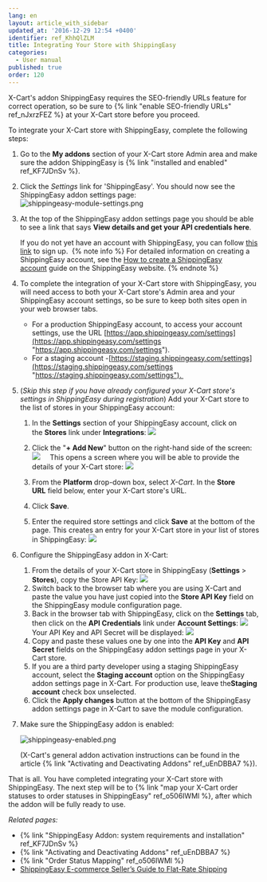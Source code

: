 ```yaml
---
lang: en
layout: article_with_sidebar
updated_at: '2016-12-29 12:54 +0400'
identifier: ref_KhhQlZLM
title: Integrating Your Store with ShippingEasy
categories:
  - User manual
published: true
order: 120
---
```


X-Cart's addon ShippingEasy requires the SEO-friendly URLs feature for correct operation, so be sure to {% link "enable SEO-friendly URLs" ref_nJxrzFEZ %} at your X-Cart store before you proceed.

To integrate your X-Cart store with ShippingEasy, complete the following steps:

1.  Go to the **My addons** section of your X-Cart store Admin area and make sure the addon ShippingEasy is {% link "installed and enabled" ref_KF7JDnSv %}.

2.  Сlick the _Settings_ link for 'ShippingEasy'. You should now see the ShippingEasy addon settings page:
    ![shippingeasy-module-settings.png]({{site.baseurl}}/attachments/ref_KhhQlZLM/shippingeasy-module-settings.png)

3.  At the top of the ShippingEasy addon settings page you should be able to see a link that says **View details and get your API credentials here**. 

    If you do not yet have an account with ShippingEasy, you can follow [this link](https://shippingeasy.com/ "Integrating Your Store with ShippingEasy") to sign up. 
    {% note info %}
    For detailed information on creating a ShippingEasy account, see the [How to create a ShippingEasy account](https://support.shippingeasy.com/entries/23453187-How-to-Create-a-ShippingEasy-account "https://support.shippingeasy.com/entries/23453187-How-to-Create-a-ShippingEasy-account") guide on the ShippingEasy website.
    {% endnote %}
4.  To complete the integration of your X-Cart store with ShippingEasy, you will need access to both your X-Cart store's Admin area and your ShippingEasy account settings, so be sure to keep both sites open in your web browser tabs. 
    
    * For a production ShippingEasy account, to access your account settings, use the URL [https://app.shippingeasy.com/settings](https://app.shippingeasy.com/settings "https://app.shippingeasy.com/settings").
    * For a staging account -[https://staging.shippingeasy.com/settings](https://staging.shippingeasy.com/settings "https://staging.shippingeasy.com/settings"). 
5.  (_Skip this step if you have already configured your X-Cart store's settings in ShippingEasy during registration_) Add your X-Cart store to the list of stores in your ShippingEasy account:
    1.  In the **Settings** section of your ShippingEasy account, click on the **Stores** link under **Integrations**:
        ![]({{site.baseurl}}/attachments/8224894/8355897.png)

    2.  Click the "**+ Add New**" button on the right-hand side of the screen:
        ![]({{site.baseurl}}/attachments/8224894/8355898.png)
            This opens a screen where you will be able to provide the details of your X-Cart store:
        ![]({{site.baseurl}}/attachments/8224894/8355899.png)

    3.  From the **Platform** drop-down box, select _X-Cart_. In the **Store URL** field below, enter your X-Cart store's URL.
    4.  Click **Save**.
    5.  Enter the required store settings and click **Save** at the bottom of the page. This creates an entry for your X-Cart store in your list of stores in ShippingEasy:
        ![]({{site.baseurl}}/attachments/8224894/8355900.png)
6.  Configure the ShippingEasy addon in X-Cart:
    1.  From the details of your X-Cart store in ShippingEasy (**Settings** > **Stores**), copy the Store API Key:
        ![]({{site.baseurl}}/attachments/8224894/8355904.png)
    2.  Switch back to the browser tab where you are using X-Cart and paste the value you have just copied into the **Store API Key** field on the ShippingEasy module configuration page.
    3.  Back in the browser tab with ShippingEasy, click on the **Settings** tab, then click on the **API Credentials** link under **Account Settings**:
        ![]({{site.baseurl}}/attachments/8224894/8355905.png)
        Your API Key and API Secret will be displayed:
        ![]({{site.baseurl}}/attachments/8224894/8355906.png)
    4.  Copy and paste these values one by one into the **API Key** and **API Secret** fields on the ShippingEasy addon settings page in your X-Cart store.
    5.  If you are a third party developer using a staging ShippingEasy account, select the **Staging account** option on the ShippingEasy addon settings page in X-Cart. For production use, leave the**Staging account** check box unselected.
    6.  Click the **Apply changes** button at the bottom of the ShippingEasy addon settings page in X-Cart to save the module configuration.
7.  Make sure the ShippingEasy addon is enabled:

    ![shippingeasy-enabled.png]({{site.baseurl}}/attachments/ref_KhhQlZLM/shippingeasy-enabled.png)

    (X-Cart's general addon activation instructions can be found in the article {% link "Activating and Deactivating Addons" ref_uEnDBBA7 %}).

That is all. You have completed integrating your X-Cart store with ShippingEasy. The next step will be to {% link "map your X-Cart order statuses to order statuses in ShippingEasy" ref_o506IWMl %}, after which the addon will be fully ready to use.

_Related pages:_

*   {% link "ShippingEasy Addon: system requirements and installation" ref_KF7JDnSv %}
*   {% link "Activating and Deactivating Addons" ref_uEnDBBA7 %}
*   {% link "Order Status Mapping" ref_o506IWMl %}
*   [ShippingEasy E-commerce Seller’s Guide to Flat-Rate Shipping](https://shippingeasy.com/flat-rate-shipping-guide/?se-ref=96 "Integrating Your Store with ShippingEasy")
